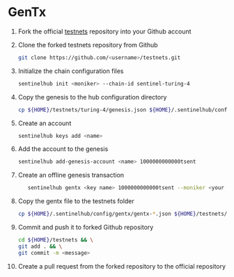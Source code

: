 # GenTx

1. Fork the official [testnets](https://github.com/sentinel-official/testnets "testnets") repository into your Github account

2. Clone the forked testnets repository from Github

   ```sh
   git clone https://github.com/<username>/testnets.git
   ```

3. Initialize the chain configuration files

   ```sh
   sentinelhub init <moniker> --chain-id sentinel-turing-4
   ```

4. Copy the genesis to the hub configuration directory

   ```sh
   cp ${HOME}/testnets/turing-4/genesis.json ${HOME}/.sentinelhub/config/
   ```

5. Create an account

   ```sh
   sentinelhub keys add <name>
   ```

6. Add the account to the genesis

   ```sh
   sentinelhub add-genesis-account <name> 1000000000000tsent
   ```

7. Create an offline genesis transaction

   ```sh
      sentinelhub gentx <key name> 1000000000000tsent --moniker <your moniker> --commission-rate 0.1 --commission-max-rate 0.2 --commission-max-change-rate 0.01 --chain-id sentinel-turing-4
   ```

8. Copy the gentx file to the testnets folder

   ```sh
   cp ${HOME}/.sentinelhub/config/gentx/gentx-*.json ${HOME}/testnets/turing-4/gentx/
   ```

9. Commit and push it to forked Github repository

   ```sh
   cd ${HOME}/testnets && \
   git add . && \
   git commit -m <message>
   ```

10. Create a pull request from the forked repository to the official repository
